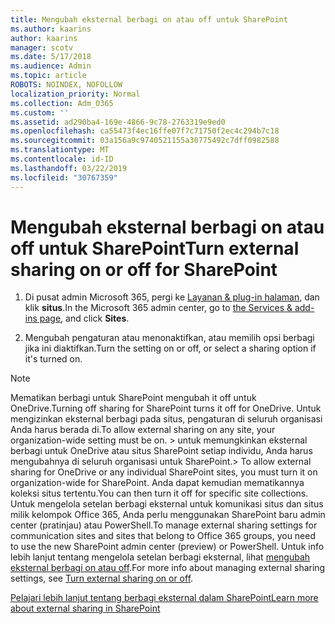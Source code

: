 ```yaml
---
title: Mengubah eksternal berbagi on atau off untuk SharePoint
ms.author: kaarins
author: kaarins
manager: scotv
ms.date: 5/17/2018
ms.audience: Admin
ms.topic: article
ROBOTS: NOINDEX, NOFOLLOW
localization_priority: Normal
ms.collection: Adm_O365
ms.custom: ''
ms.assetid: ad290ba4-169e-4866-9c78-2763319e9ed0
ms.openlocfilehash: ca55473f4ec16ffe07f7c71750f2ec4c294b7c18
ms.sourcegitcommit: 03a156a9c9740521155a30775492c7dff0982588
ms.translationtype: MT
ms.contentlocale: id-ID
ms.lasthandoff: 03/22/2019
ms.locfileid: "30767359"
---
```

# <a name="turn-external-sharing-on-or-off-for-sharepoint"></a><span data-ttu-id="924b8-102">Mengubah eksternal berbagi on atau off untuk SharePoint</span><span class="sxs-lookup"><span data-stu-id="924b8-102">Turn external sharing on or off for SharePoint</span></span>

1. <span data-ttu-id="924b8-103">Di pusat admin Microsoft 365, pergi ke [Layanan &amp; plug-in halaman](https://portal.office.com/adminportal/home#/Settings/ServicesAndAddIns), dan klik **situs**.</span><span class="sxs-lookup"><span data-stu-id="924b8-103">In the Microsoft 365 admin center, go to [the Services &amp; add-ins page](https://portal.office.com/adminportal/home#/Settings/ServicesAndAddIns), and click **Sites**.</span></span>
    
2. <span data-ttu-id="924b8-104">Mengubah pengaturan atau menonaktifkan, atau memilih opsi berbagi jika ini diaktifkan.</span><span class="sxs-lookup"><span data-stu-id="924b8-104">Turn the setting on or off, or select a sharing option if it's turned on.</span></span>
    
> [!NOTE]
> <span data-ttu-id="924b8-105">Mematikan berbagi untuk SharePoint mengubah it off untuk OneDrive.</span><span class="sxs-lookup"><span data-stu-id="924b8-105">Turning off sharing for SharePoint turns it off for OneDrive.</span></span> <span data-ttu-id="924b8-106">Untuk mengizinkan eksternal berbagi pada situs, pengaturan di seluruh organisasi Anda harus berada di.</span><span class="sxs-lookup"><span data-stu-id="924b8-106">To allow external sharing on any site, your organization-wide setting must be on.</span></span> <span data-ttu-id="924b8-107">> untuk memungkinkan eksternal berbagi untuk OneDrive atau situs SharePoint setiap individu, Anda harus mengubahnya di seluruh organisasi untuk SharePoint.</span><span class="sxs-lookup"><span data-stu-id="924b8-107">> To allow external sharing for OneDrive or any individual SharePoint sites, you must turn it on organization-wide for SharePoint.</span></span> <span data-ttu-id="924b8-108">Anda dapat kemudian mematikannya koleksi situs tertentu.</span><span class="sxs-lookup"><span data-stu-id="924b8-108">You can then turn it off for specific site collections.</span></span> <span data-ttu-id="924b8-109">Untuk mengelola setelan berbagi eksternal untuk komunikasi situs dan situs milik kelompok Office 365, Anda perlu menggunakan SharePoint baru admin center (pratinjau) atau PowerShell.</span><span class="sxs-lookup"><span data-stu-id="924b8-109">To manage external sharing settings for communication sites and sites that belong to Office 365 groups, you need to use the new SharePoint admin center (preview) or PowerShell.</span></span> <span data-ttu-id="924b8-110">Untuk info lebih lanjut tentang mengelola setelan berbagi eksternal, lihat [mengubah eksternal berbagi on atau off](https://go.microsoft.com/fwlink/?linkid=866426).</span><span class="sxs-lookup"><span data-stu-id="924b8-110">For more info about managing external sharing settings, see [Turn external sharing on or off](https://go.microsoft.com/fwlink/?linkid=866426).</span></span> 
  
[<span data-ttu-id="924b8-111">Pelajari lebih lanjut tentang berbagi eksternal dalam SharePoint</span><span class="sxs-lookup"><span data-stu-id="924b8-111">Learn more about external sharing in SharePoint</span></span>](https://go.microsoft.com/fwlink/?linkid=734908)
  

